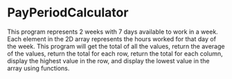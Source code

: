 # PayPeriodCalculator
This program represents 2 weeks with 7 days available to work in  a week. Each element in the 2D array represents the hours worked  for that day of the week. This program will get the total of all  the values, return the average of the values, return the total  for each row, return the total for each column, display the highest value in the row, and display the lowest value in the array using  functions.
